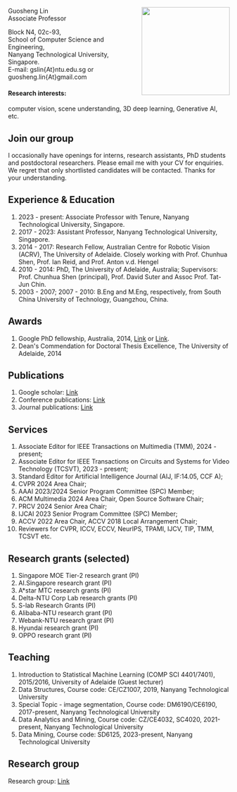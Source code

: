
[<img src="https://guosheng.github.io/my_pic.jpg" height="200" style="float: right;">](https://guosheng.github.io/my_pic.jpg)

Guosheng Lin  
Associate Professor  

Block N4, 02c-93,  
School of Computer Science and Engineering,  
Nanyang Technological University, Singapore.   
E-mail:   gslin{At}ntu.edu.sg   or   guosheng.lin{At}gmail.com  

#### Research interests:
computer vision, scene understanding, 3D deep learning, Generative AI, etc.   



## Join our group
I occasionally have openings for interns, research assistants, PhD students and postdoctoral researchers. Please email me with your CV for enquiries. We regret that only shortlisted candidates will be contacted. Thanks for your understanding.


## Experience & Education
1. 2023 - present: Associate Professor with Tenure, Nanyang Technological University, Singapore.  
2. 2017 - 2023: Assistant Professor, Nanyang Technological University, Singapore.  
3. 2014 - 2017: Research Fellow, Australian Centre for Robotic Vision (ACRV), The University of Adelaide. Closely working with Prof. Chunhua Shen, Prof. Ian Reid, and Prof. Anton v.d. Hengel  
4. 2010 - 2014: PhD, The University of Adelaide, Australia; Supervisors: Prof. Chunhua Shen (principal), Prof. David Suter and Assoc Prof. Tat-Jun Chin.  
5. 2003 - 2007; 2007 - 2010: B.Eng and M.Eng, respectively, from South China University of Technology, Guangzhou, China.

## Awards  
1. Google PhD fellowship, Australia, 2014, [Link](http://google-au.blogspot.com.au/2014/06/two-australians-selected-for-google-phd.html) or [Link](http://googleresearch.blogspot.com.au/2014/06/2014-google-phd-fellowships-supporting.html).  
2. Dean's Commendation for Doctoral Thesis Excellence, The University of Adelaide, 2014

## Publications
1. Google scholar: [Link](https://scholar.google.com/citations?user=ZudEhvcAAAAJ&hl=en)       
2. Conference publications: [Link](https://guosheng.github.io/pub_conference)
3. Journal publications: [Link](https://guosheng.github.io/pub_journal)

## Services  
1. Associate Editor for IEEE Transactions on Multimedia (TMM), 2024 - present;
2. Associate Editor for IEEE Transactions on Circuits and Systems for Video Technology (TCSVT), 2023 - present;
3. Standard Editor for Artificial Intelligence Journal (AIJ, IF:14.05, CCF A);
4. CVPR 2024 Area Chair;
5. AAAI 2023/2024 Senior Program Committee (SPC) Member;
6. ACM Multimedia 2024 Area Chair, Open Source Software Chair;
7. PRCV 2024 Senior Area Chair;           
8. IJCAI 2023 Senior Program Committee (SPC) Member;
9. ACCV 2022 Area Chair, ACCV 2018 Local Arrangement Chair;
10. Reviewers for CVPR, ICCV, ECCV, NeurIPS, TPAMI, IJCV, TIP, TMM, TCSVT etc.  

## Research grants (selected)
1. Singapore MOE Tier-2 research grant (PI)  
2. AI.Singapore research grant (PI)
3. A*star MTC research grants (PI)
4. Delta-NTU Corp Lab research grants (PI)  
5. S-lab Research Grants (PI)  
6. Alibaba-NTU research grant (PI)
7. Webank-NTU research grant (PI)
8. Hyundai research grant (PI)
9. OPPO research grant (PI)

## Teaching  
1. Introduction to Statistical Machine Learning (COMP SCI 4401/7401), 2015/2016, University of Adelaide (Guest lecturer)
2. Data Structures,  Course code: CE/CZ1007, 2019, Nanyang Technological University
3. Special Topic - image segmentation, Course code: DM6190/CE6190, 2017-present, Nanyang Technological University
4. Data Analytics and Mining, Course code: CZ/CE4032, SC4020, 2021-present, Nanyang Technological University
5. Data Mining, Course code: SD6125, 2023-present, Nanyang Technological University

## Research group
Research group: [Link](https://guosheng.github.io/group)


